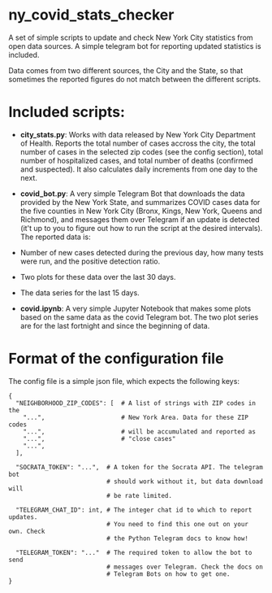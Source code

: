 # ny_covid_stats_checker
A set of simple scripts to update and check New York City statistics from
open data sources. A simple telegram bot for reporting updated statistics
is included.

Data comes from two different sources, the City and the State, so that
sometimes the reported figures do not match between the different scripts.

# Included scripts:

- **city_stats.py**: Works with data released by New York City Department of
Health. Reports the total number of cases accross the city, the total number
of cases in the selected zip codes (see the config section), total number
of hospitalized cases, and total number of deaths (confirmed and suspected).
It also calculates daily increments from one day to the next.

- **covid_bot.py**: A very simple Telegram Bot that downloads the data provided
by the New York State, and summarizes COVID cases data for the five counties in
New York City (Bronx, Kings, New York, Queens and Richmond), and messages them
over Telegram if an update is detected (it't up to you to figure out how to run
the script at the desired intervals). The reported data is:
- Number of new cases detected during the previous day, how many tests were run,
and the positive detection ratio.
- Two plots for these data over the last 30 days.
- The data series for the last 15 days.

- **covid.ipynb**: A very simple Jupyter Notebook that makes some plots based
on the same data as the covid Telegram bot. The two plot series are for the
last fortnight and since the beginning of data.

# Format of the configuration file

The config file is a simple json file, which expects the following keys:

```
{
  "NEIGHBORHOOD_ZIP_CODES": [  # A list of strings with ZIP codes in the
    "...",                     # New York Area. Data for these ZIP codes
    "...",                     # will be accumulated and reported as
    "...",                     # "close cases"
    "...",
  ],

  "SOCRATA_TOKEN": "...",  # A token for the Socrata API. The telegram bot
                           # should work without it, but data download will
                           # be rate limited.

  "TELEGRAM_CHAT_ID": int, # The integer chat id to which to report updates.
                           # You need to find this one out on your own. Check
                           # the Python Telegram docs to know how!

  "TELEGRAM_TOKEN": "..."  # The required token to allow the bot to send
                           # messages over Telegram. Check the docs on
                           # Telegram Bots on how to get one.
}
```